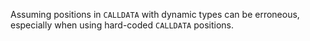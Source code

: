 Assuming positions in `CALLDATA` with dynamic types can be erroneous, especially when using hard-coded `CALLDATA` positions.
